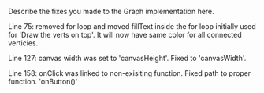 Describe the fixes you made to the Graph implementation here.

Line 75: removed for loop and moved fillText inside the for loop initially used for 'Draw the verts on top'. It will now have same color for all connected verticies.

Line 127: canvas width was set to 'canvasHeight'. Fixed to 'canvasWidth'.

Line 158: onClick was linked to non-exisiting function. Fixed path to proper function. 'onButton()'
